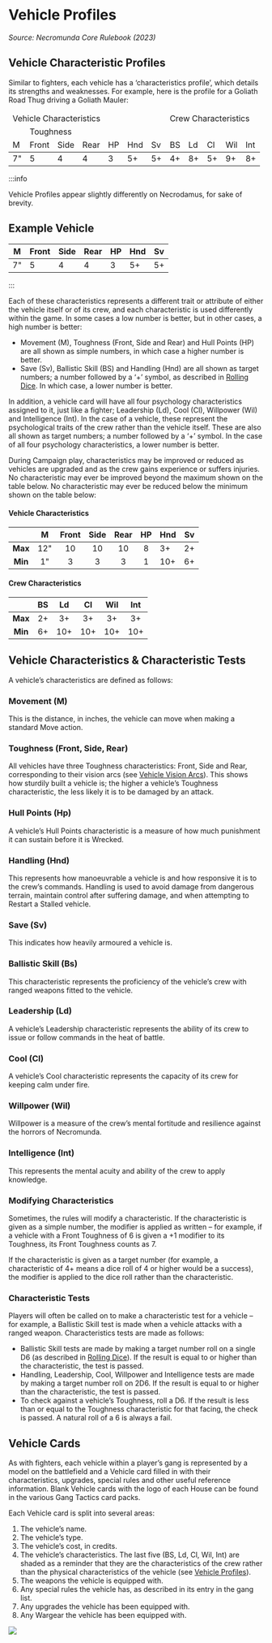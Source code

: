 # Vehicle Profiles

_Source: Necromunda Core Rulebook (2023)_

## Vehicle Characteristic Profiles

Similar to fighters, each vehicle has a ‘characteristics profile’, which details its strengths and weaknesses. For example, here is the profile for a Goliath Road Thug driving a Goliath Mauler:

<table>
    <thead>
        <tr>
            <td colSpan="7">Vehicle Characteristics</td>
            <td colSpan="5">Crew Characteristics</td>
        </tr>
        <tr>
            <td></td>
            <td colSpan="3">Toughness</td>
            <td colSpan="3"></td>
            <td colSpan="5"></td>
        </tr>
        <tr>
            <td>M</td>
            <td>Front</td>
            <td>Side</td>
            <td>Rear</td>
            <td>HP</td>
            <td>Hnd</td>
            <td>Sv</td>
            <td>BS</td>
            <td>Ld</td>
            <td>Cl</td>
            <td>Wil</td>
            <td>Int</td>
        </tr>
    </thead>
    <tbody>
        <tr>
            <td>7"</td> 
            <td>5 </td>
            <td>4 </td>
            <td>4 </td>
            <td>3 </td>
            <td>5+</td> 
            <td>5+</td> 
            <td>4+</td> 
            <td>8+</td> 
            <td>5+</td> 
            <td>9+</td> 
            <td>8+</td>
        </tr>
    </tbody>
</table>

:::info

Vehicle Profiles appear slightly differently on Necrodamus, for sake of brevity.

<VehicleCard>

<div className="stats">

## Example Vehicle

| M   | Front | Side | Rear | HP  | Hnd | Sv  |
| --- | ----- | ---- | ---- | --- | --- | --- |
| 7"  | 5     | 4    | 4    | 3   | 5+  | 5+  |

</div>

</VehicleCard>

:::

Each of these characteristics represents a different trait or attribute of either the vehicle itself or of its crew, and
each characteristic is used differently within the game. In some cases a low number is better, but in other cases, a high number is better:

- Movement (M), Toughness (Front, Side and Rear) and Hull Points (HP) are all shown as simple numbers, in which case a higher number is better.
- Save (Sv), Ballistic Skill (BS) and Handling (Hnd) are all shown as target numbers; a number followed by a ‘+’ symbol, as described in [Rolling Dice](/docs/general-principles/rolling-dice). In which case, a lower number is better.

In addition, a vehicle card will have all four psychology characteristics assigned to it, just like a fighter;
Leadership (Ld), Cool (Cl), Willpower (Wil) and Intelligence (Int). In the case of a vehicle, these represent the
psychological traits of the crew rather than the vehicle itself. These are also all shown as target numbers;
a number followed by a ‘+’ symbol. In the case of all four psychology characteristics, a lower number is better.

During Campaign play, characteristics may be improved or reduced as vehicles are upgraded and as the crew
gains experience or suffers injuries. No characteristic may ever be improved beyond the maximum shown on the
table below. No characteristic may ever be reduced below the minimum shown on the table below:

#### Vehicle Characteristics

|         |  M  | Front | Side | Rear | HP  | Hnd | Sv  |
| :-----: | :-: | :---: | :--: | :--: | :-: | --- | --- |
| **Max** | 12" |  10   |  10  |  10  |  8  | 3+  | 2+  |
| **Min** | 1"  |   3   |  3   |  3   |  1  | 10+ | 6+  |

#### Crew Characteristics

|         | BS  | Ld  | Cl  | Wil | Int |
| :-----: | :-: | :-: | :-: | :-: | :-: |
| **Max** | 2+  | 3+  | 3+  | 3+  | 3+  |
| **Min** | 6+  | 10+ | 10+ | 10+ | 10+ |

## Vehicle Characteristics & Characteristic Tests

A vehicle’s characteristics are defined as follows:

### Movement (M)

This is the distance, in inches, the vehicle can move
when making a standard Move action.

### Toughness (Front, Side, Rear)

All vehicles have three Toughness characteristics:
Front, Side and Rear, corresponding to their vision arcs
(see [Vehicle Vision Arcs](/docs/general-principles/line-of-sight-and-cover#vehicle-vision-arcs)). This shows how sturdily built a vehicle
is; the higher a vehicle’s Toughness characteristic, the
less likely it is to be damaged by an attack.

### Hull Points (Hp)

A vehicle’s Hull Points characteristic is a measure
of how much punishment it can sustain before it
is Wrecked.

### Handling (Hnd)

This represents how manoeuvrable a vehicle is and
how responsive it is to the crew’s commands. Handling
is used to avoid damage from dangerous terrain, maintain control after suffering damage, and when
attempting to Restart a Stalled vehicle.

### Save (Sv)

This indicates how heavily armoured a vehicle is.

### Ballistic Skill (Bs)

This characteristic represents the proficiency of the
vehicle’s crew with ranged weapons fitted to
the vehicle.

### Leadership (Ld)

A vehicle’s Leadership characteristic represents the
ability of its crew to issue or follow commands in the
heat of battle.

### Cool (Cl)

A vehicle’s Cool characteristic represents the capacity
of its crew for keeping calm under fire.

### Willpower (Wil)

Willpower is a measure of the crew’s mental fortitude
and resilience against the horrors of Necromunda.

### Intelligence (Int)

This represents the mental acuity and ability of the
crew to apply knowledge.

### Modifying Characteristics

Sometimes, the rules will modify a characteristic. If the
characteristic is given as a simple number, the modifier
is applied as written – for example, if a vehicle with
a Front Toughness of 6 is given a +1 modifier to its
Toughness, its Front Toughness counts as 7.

If the characteristic is given as a target number
(for example, a characteristic of 4+ means a dice roll
of 4 or higher would be a success), the modifier is
applied to the dice roll rather than the characteristic.

### Characteristic Tests

Players will often be called on to make a characteristic
test for a vehicle – for example, a Ballistic Skill test is
made when a vehicle attacks with a ranged weapon. Characteristics tests are made as follows:

- Ballistic Skill tests are made by making a target number roll on a single D6 (as described in [Rolling Dice](/docs/general-principles/rolling-dice)). If the result is equal to or higher than the characteristic, the test is passed.
- Handling, Leadership, Cool, Willpower and Intelligence tests are made by making a target number roll on 2D6. If the result is equal to or higher than the characteristic, the test is passed.
- To check against a vehicle’s Toughness, roll a D6. If the result is less than or equal to the Toughness characteristic for that facing, the check is passed. A natural roll of a 6 is always a fail.

## Vehicle Cards

As with fighters, each vehicle within a player’s gang is represented by a model on the
battlefield and a Vehicle card filled in with their characteristics, upgrades, special
rules and other useful reference information. Blank Vehicle cards with the logo of
each House can be found in the various Gang Tactics card packs.

Each Vehicle card is split into several areas:

1. The vehicle’s name.
2. The vehicle’s type.
3. The vehicle’s cost, in credits.
4. The vehicle’s characteristics. The last five (BS, Ld, Cl, Wil, Int) are shaded as a reminder that they are the characteristics of the crew rather than the physical characteristics of the vehicle (see [Vehicle Profiles](/docs/gang-fighters-and-their-weaponry/vehicle-profiles)).
5. The weapons the vehicle is equipped with.
6. Any special rules the vehicle has, as described in its entry in the gang list.
7. Any upgrades the vehicle has been equipped with.
8. Any Wargear the vehicle has been equipped with.

![](vehicle-card-numbered.jpg)
